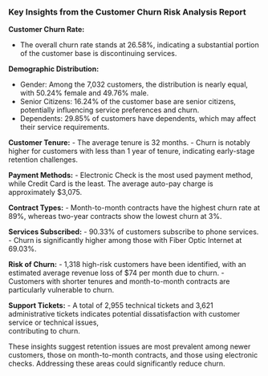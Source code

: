 ### Key Insights from the Customer Churn Risk Analysis Report

  **Customer Churn Rate:**
  - The overall churn rate stands at 26.58%, indicating a substantial portion of the customer base is discontinuing services.

 **Demographic Distribution:**
   - Gender: Among the 7,032 customers, the distribution is nearly equal, with 50.24% female and 49.76% male.
   - Senior Citizens: 16.24% of the customer base are senior citizens, potentially influencing service preferences and churn.
   - Dependents: 29.85% of customers have dependents, which may affect their service requirements.

  **Customer Tenure:**
    - The average tenure is 32 months.
    - Churn is notably higher for customers with less than 1 year of tenure, indicating early-stage retention challenges.
    
  **Payment Methods:**
    - Electronic Check is the most used payment method, while Credit Card is the least. The average auto-pay charge is approximately $3,075.

  **Contract Types:**
    - Month-to-month contracts have the highest churn rate at 89%, whereas two-year contracts show the lowest churn at 3%.

  **Services Subscribed:**
    - 90.33% of customers subscribe to phone services.
    - Churn is significantly higher among those with Fiber Optic Internet at 69.03%.

  **Risk of Churn:**
    - 1,318 high-risk customers have been identified, with an estimated average revenue loss of $74 per month due to churn.
    - Customers with shorter tenures and month-to-month contracts are particularly vulnerable to churn.

  **Support Tickets:**
    - A total of 2,955 technical tickets and 3,621 administrative tickets indicates potential dissatisfaction with customer service or technical issues,       
      contributing to churn.

These insights suggest retention issues are most prevalent among newer customers, those on month-to-month contracts, and those using electronic checks. Addressing these areas could significantly reduce churn.
